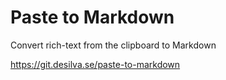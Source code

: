# Paste to Markdown

Convert rich-text from the clipboard to Markdown

https://git.desilva.se/paste-to-markdown
